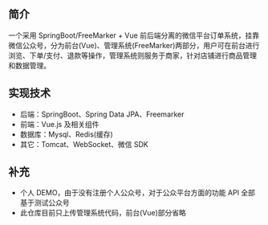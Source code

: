 ## 简介
一个采用 SpringBoot/FreeMarker + Vue 前后端分离的微信平台订单系统，挂靠微信公众号，分为前台(Vue)、管理系统(FreeMarker)两部分，用户可在前台进行浏览、下单/支付、退款等操作，管理系统则服务于商家，针对店铺进行商品管理和数据管理。

## 实现技术
- 后端：SpringBoot、Spring Data JPA、Freemarker
- 前端：Vue.js 及相关组件
- 数据库：Mysql、Redis(缓存)
- 其它：Tomcat、WebSocket、微信 SDK

## 补充
- 个人 DEMO，由于没有注册个人公众号，对于公众平台方面的功能 API 全部基于测试公众号
- 此仓库目前只上传管理系统代码，前台(Vue)部分省略
